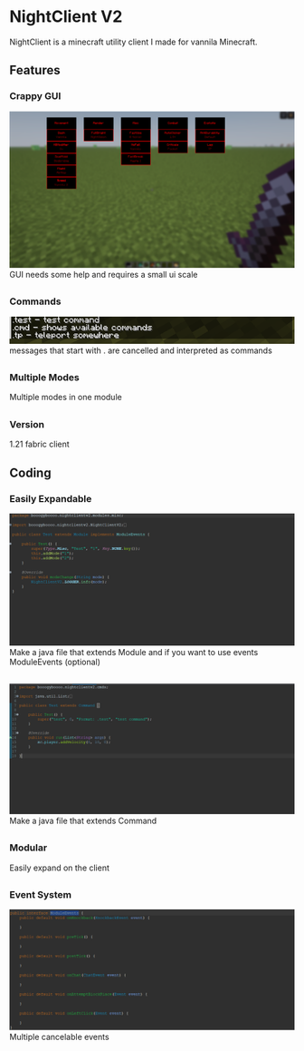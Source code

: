 # NightClient V2
NightClient is a minecraft utility client I made for vannila Minecraft.

## Features
### Crappy GUI
![gui](https://github.com/Night-Client/NightClientV2/blob/main/Screenshot%202025-01-05%20221749.png)
GUI needs some help and requires a small ui scale

##

### Commands
![commands](https://github.com/Night-Client/NightClientV2/blob/main/Screenshot%202025-01-05%20222035.png)  
messages that start with . are cancelled and interpreted as commands

##

### Multiple Modes
Multiple modes in one module

##

### Version
1.21 fabric client

## Coding

### Easily Expandable
![module example](https://github.com/Night-Client/NightClientV2/blob/main/e.png)
Make a java file that extends Module and if you want to use events ModuleEvents (optional)

##

![command example](https://github.com/Night-Client/NightClientV2/blob/main/Screenshot%202025-01-05%20223321.png)
Make a java file that extends Command

##

### Modular
Easily expand on the client

##

### Event System

![events](https://github.com/Night-Client/NightClientV2/blob/main/Screenshot%202025-01-05%20224354.png)
Multiple cancelable events
